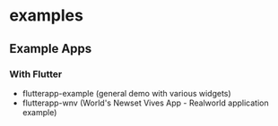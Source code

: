 # examples



## Example Apps


### With Flutter
- flutterapp-example (general demo with various widgets)
- flutterapp-wnv (World's Newset Vives App - Realworld application example)
